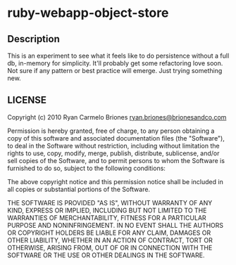 # ruby-webapp-object-store

## Description

This is an experiment to see what it feels like to do persistence without a full db, in-memory for simplicity. It'll probably get some refactoring love soon. Not sure if any pattern or best practice will emerge. Just trying something new.

## LICENSE

Copyright (c) 2010 Ryan Carmelo Briones <ryan.briones@brionesandco.com>

Permission is hereby granted, free of charge, to any person obtaining
a copy of this software and associated documentation files (the
"Software"), to deal in the Software without restriction, including
without limitation the rights to use, copy, modify, merge, publish,
distribute, sublicense, and/or sell copies of the Software, and to
permit persons to whom the Software is furnished to do so, subject to
the following conditions:

The above copyright notice and this permission notice shall be
included in all copies or substantial portions of the Software.

THE SOFTWARE IS PROVIDED "AS IS", WITHOUT WARRANTY OF ANY KIND,
EXPRESS OR IMPLIED, INCLUDING BUT NOT LIMITED TO THE WARRANTIES OF
MERCHANTABILITY, FITNESS FOR A PARTICULAR PURPOSE AND
NONINFRINGEMENT. IN NO EVENT SHALL THE AUTHORS OR COPYRIGHT HOLDERS BE
LIABLE FOR ANY CLAIM, DAMAGES OR OTHER LIABILITY, WHETHER IN AN ACTION
OF CONTRACT, TORT OR OTHERWISE, ARISING FROM, OUT OF OR IN CONNECTION
WITH THE SOFTWARE OR THE USE OR OTHER DEALINGS IN THE SOFTWARE.